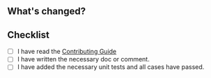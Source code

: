 ## What's changed?

<!-- Describe Your PR Here -->


## Checklist

- [ ]  I have read the [Contributing Guide](https://hertzbeat.com/docs/others/contributing/)
- [ ]  I have written the necessary doc or comment.
- [ ]  I have added the necessary unit tests and all cases have passed.
